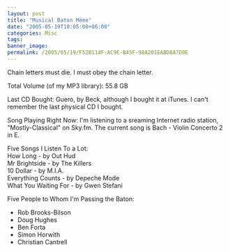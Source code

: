 ```yaml
---
layout: post
title: "Musical Baton Meme"
date: "2005-05-19T10:05:00+06:00"
categories: Misc 
tags: 
banner_image: 
permalink: /2005/05/19/F52B114F-AC9E-B45F-98A201EABD8A7D0E
---
```


Chain letters must die. I must obey the chain letter.

Total Volume (of my MP3 library): 55.8 GB

Last CD Bought: Guero, by Beck, although I bought it at iTunes. I can't remember the last physical CD I bought.

Song Playing Right Now: I'm listening to a sreaming Internet radio station, "Mostly-Classical" on Sky.fm. The current song is Bach - Violin Concerto 2 in E.

Five Songs I Listen To a Lot:<br>
How Long - by Out Hud<br>
Mr Brightside - by The Killers<br>
10 Dollar - by M.I.A.<br>
Everything Counts - by Depeche Mode<br>
What You Waiting For - by Gwen Stefani<br>

Five People to Whom I'm Passing the Baton:
<ul>
<li>Rob Brooks-Bilson
<li>Doug Hughes
<li>Ben Forta
<li>Simon Horwith
<li>Christian Cantrell
</ul>